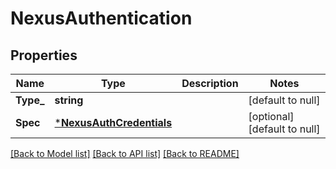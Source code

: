 # NexusAuthentication

## Properties
Name | Type | Description | Notes
------------ | ------------- | ------------- | -------------
**Type_** | **string** |  | [default to null]
**Spec** | [***NexusAuthCredentials**](NexusAuthCredentials.md) |  | [optional] [default to null]

[[Back to Model list]](../README.md#documentation-for-models) [[Back to API list]](../README.md#documentation-for-api-endpoints) [[Back to README]](../README.md)

